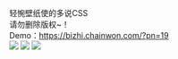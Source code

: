 轻惋壁纸使的多说CSS<br/>
请勿删除版权~！<br/>
Demo：https://bizhi.chainwon.com/?pn=19<br/>
<img src="https://raw.githubusercontent.com/chainwon/duoshuo/gh-pages/1.jpg">
<img src="https://raw.githubusercontent.com/chainwon/duoshuo/gh-pages/2.jpg">
<img src="https://raw.githubusercontent.com/chainwon/duoshuo/gh-pages/QQ%E6%88%AA%E5%9B%BE20160621184007.png">
